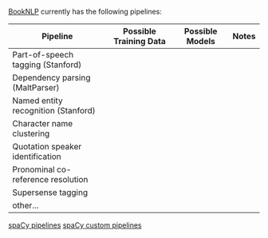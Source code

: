 [BookNLP](https://github.com/dbamman/book-nlp) currently has the following pipelines: 

| Pipeline                            | Possible Training Data | Possible Models | Notes |
|-------------------------------------|------------------------|-----------------|-------|
| Part-of-speech tagging (Stanford)   |                        |                 |       |
| Dependency parsing (MaltParser)     |                        |                 |       |
| Named entity recognition (Stanford) |                        |                 |       |
| Character name clustering           |                        |                 |       |
| Quotation speaker identification    |                        |                 |       |
| Pronominal co-reference resolution  |                        |                 |       |
| Supersense tagging                  |                        |                 |       |
| other...                            |                        |                 |       |

[spaCy pipelines](https://spacy.io/usage/processing-pipelines)
[spaCy custom pipelines](https://spacy.io/usage/processing-pipelines#custom-components)
